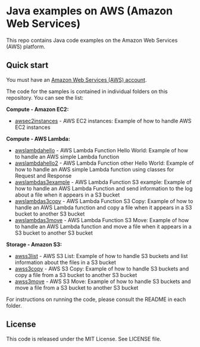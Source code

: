 # Java examples on AWS (Amazon Web Services)

This repo contains Java code examples on the Amazon Web Services (AWS) platform.




## Quick start

You must have an [Amazon Web Services (AWS) account](http://aws.amazon.com/).

The code for the samples is contained in individual folders on this repository. You can see the list:

**Compute - Amazon EC2:**
* [awsec2instances](/awsec2instances) - AWS EC2 instances: Example of how to handle AWS EC2 instances

**Compute - AWS Lambda:**
* [awslambdahello](/awslambdahello) - AWS Lambda Function Hello World: Example of how to handle an AWS simple Lambda function
* [awslambdahello2](/awslambdahello2) - AWS Lambda Function other Hello World: Example of how to handle an AWS simple Lambda function using classes for Request and Response
* [awslambdas3example](/awslambdas3example) - AWS Lambda Function S3 example: Example of how to handle an AWS Lambda Function and send information to the log about a file when it appears in a S3 bucket
* [awslambdas3copy](/awslambdas3copy) - AWS Lambda Function S3 Copy: Example of how to handle an AWS Lambda function and copy a file when it appears in a S3 bucket to another S3 bucket
* [awslambdas3move](/awslambdas3move) - AWS Lambda Function S3 Move: Example of how to handle an AWS Lambda function and move a file when it appears in a S3 bucket to another S3 bucket

**Storage - Amazon S3:**
* [awss3list](/awss3list) - AWS S3 List: Example of how to handle S3 buckets and list information about the files in a S3 bucket
* [awss3copy](/awss3copy) - AWS S3 Copy: Example of how to handle S3 buckets and copy a file from a S3 bucket to another S3 bucket
* [awss3move](/awss3move) - AWS S3 Move: Example of how to handle S3 buckets and move a file from a S3 bucket to another S3 bucket


For instructions on running the code, please consult the README in each folder. 




## License

This code is released under the MIT License. See LICENSE file.